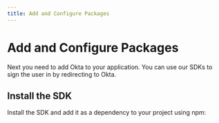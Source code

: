 ```yaml
---
title: Add and Configure Packages
---
```

# Add and Configure Packages
Next you need to add Okta to your application. You can use our SDKs to sign the user in by redirecting to Okta.

## Install the SDK
Install the SDK and add it as a dependency to your project using npm:

<StackSelector snippet="installsdk"/>
